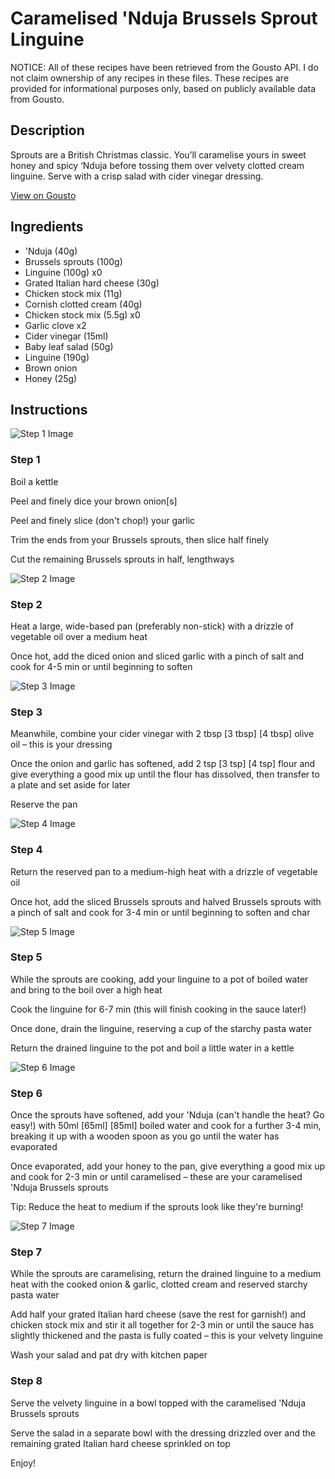 # Caramelised 'Nduja Brussels Sprout Linguine

NOTICE: All of these recipes have been retrieved from the Gousto API. I do not claim ownership of any recipes in these files. These recipes are provided for informational purposes only, based on publicly available data from Gousto.

## Description

Sprouts are a British Christmas classic. You’ll caramelise yours in sweet honey and spicy ‘Nduja before tossing them over velvety clotted cream linguine. Serve with a crisp salad with cider vinegar dressing.  

[View on Gousto](https://www.gousto.co.uk/recipes/cookbook/caramelised-nduja-brussels-sprout-linguine)

## Ingredients

-  'Nduja (40g)
- Brussels sprouts (100g)
- Linguine (100g) x0
- Grated Italian hard cheese (30g)
- Chicken stock mix (11g)
- Cornish clotted cream (40g)
- Chicken stock mix (5.5g) x0
- Garlic clove x2
- Cider vinegar (15ml)
- Baby leaf salad (50g)
- Linguine (190g)
- Brown onion
- Honey (25g)

## Instructions

![Step 1 Image](https://production-media.gousto.co.uk/cms/recipe-step-image/Step-1-1669132239075-x200.jpg)

### Step 1

Boil a kettle

Peel and finely dice your brown onion[s]

Peel and finely slice (don't chop!) your garlic

Trim the ends from your Brussels sprouts, then slice half finely

Cut the remaining Brussels sprouts in half, lengthways

![Step 2 Image](https://production-media.gousto.co.uk/cms/recipe-step-image/Step-2-1669132243612-x200.jpg)

### Step 2

Heat a large, wide-based pan (preferably non-stick) with a drizzle of vegetable oil over a medium heat

Once hot, add the diced onion and sliced garlic with a pinch of salt and cook for 4-5 min or until beginning to soften

![Step 3 Image](https://production-media.gousto.co.uk/cms/recipe-step-image/Vinaigrette-2-1731574437745-x200.jpg)

### Step 3

Meanwhile, combine your cider vinegar with 2 tbsp [3 tbsp] [4 tbsp] olive oil – this is your dressing

Once the onion and garlic has softened, add 2 tsp <span class="text-purple">[3 tsp]</span> <span class="text-danger">[4 tsp]</span> flour and give everything a good mix up until the flour has dissolved, then transfer to a plate and set aside for later

Reserve the pan

![Step 4 Image](https://production-media.gousto.co.uk/cms/recipe-step-image/Step-4-1669132261071-x200.jpg)

### Step 4

Return the reserved pan to a medium-high heat with a drizzle of vegetable oil

Once hot, add the sliced Brussels sprouts and halved Brussels sprouts with a pinch of salt and cook for 3-4 min or until beginning to soften and char

![Step 5 Image](https://production-media.gousto.co.uk/cms/recipe-step-image/Step-5-1669132271694-x200.jpg)

### Step 5

While the sprouts are cooking, add your linguine to a pot of boiled water and bring to the boil over a high heat

Cook the linguine for 6-7 min (this will finish cooking in the sauce later!)

Once done, drain the linguine, reserving a cup of the starchy pasta water

Return the drained linguine to the pot and boil a little water in a kettle

![Step 6 Image](https://production-media.gousto.co.uk/cms/recipe-step-image/Step-6-1669132280425-x200.jpg)

### Step 6

Once the sprouts have softened, add your 'Nduja (can't handle the heat? Go easy!) with 50ml <span class="text-purple">[65ml] </span><span class="text-danger">[85ml]</span> boiled water and cook for a further 3-4 min, breaking it up with a wooden spoon as you go until the water has evaporated

Once evaporated, add your honey to the pan, give everything a good mix up and cook for 2-3 min or until caramelised – these are your caramelised 'Nduja Brussels sprouts

Tip: Reduce the heat to medium if the sprouts look like they're burning!

![Step 7 Image](https://production-media.gousto.co.uk/cms/recipe-step-image/Step-7-1669132296262-x200.jpg)

### Step 7

While the sprouts are caramelising, return the drained linguine to a medium heat with the cooked onion & garlic, clotted cream and reserved starchy pasta water

Add half your grated Italian hard cheese (save the rest for garnish!) and chicken stock mix and stir it all together for 2-3 min or until the sauce has slightly thickened and the pasta is fully coated – this is your velvety linguine

Wash your salad and pat dry with kitchen paper

### Step 8

Serve the velvety linguine in a bowl topped with the caramelised 'Nduja Brussels sprouts

Serve the salad in a separate bowl with the dressing drizzled over and the remaining grated Italian hard cheese sprinkled on top

Enjoy!

